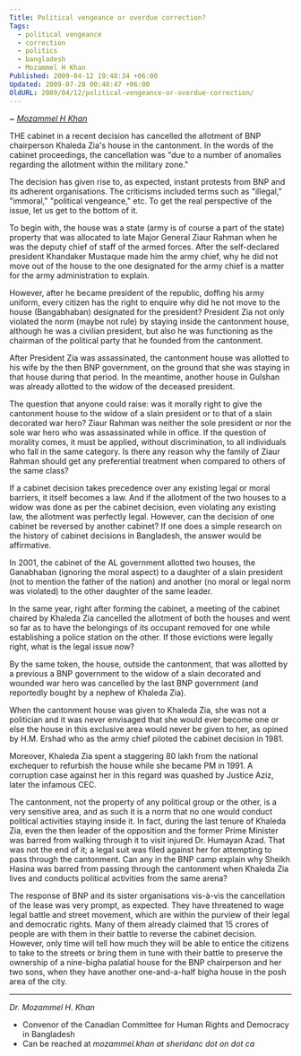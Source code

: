 ```yaml
---
Title: Political vengeance or overdue correction?
Tags:
  - political vengeance
  - correction
  - politics
  - bangladesh
  - Mozammel H Khan
Published: 2009-04-12 19:48:34 +06:00
Updated: 2009-07-28 00:48:47 +06:00
OldURL: 2009/04/12/political-vengeance-or-overdue-correction/
---
```


~ *[Mozammel H Khan](https://gold.mukto-mona.com/Articles/mozammel/index.html)* 

THE cabinet in a recent decision has cancelled the allotment of BNP chairperson Khaleda Zia's house in the cantonment. In the words of the cabinet proceedings, the cancellation was "due to a number of anomalies regarding the allotment within the military zone."

The decision has given rise to, as expected, instant protests from BNP and its adherent organisations. The criticisms included terms such as "illegal," "immoral," "political vengeance," etc. To get the real perspective of the issue, let us get to the bottom of it.

To begin with, the house was a state (army is of course a part of the state) property that was allocated to late Major General Ziaur Rahman when he was the deputy chief of staff of the armed forces. After the self-declared president Khandaker Mustaque made him the army chief, why he did not move out of the house to the one designated for the army chief is a matter for the army administration to explain.

However, after he became president of the republic, doffing his army uniform, every citizen has the right to enquire why did he not move to the house (Bangabhaban) designated for the president? President Zia not only violated the norm (maybe not rule) by staying inside the cantonment house, although he was a civilian president, but also he was functioning as the chairman of the political party that he founded from the cantonment.

After President Zia was assassinated, the cantonment house was allotted to his wife by the then BNP government, on the ground that she was staying in that house during that period. In the meantime, another house in Gulshan was already allotted to the widow of the deceased president.

The question that anyone could raise: was it morally right to give the cantonment house to the widow of a slain president or to that of a slain decorated war hero? Ziaur Rahman was neither the sole president or nor the sole war hero who was assassinated while in office. If the question of morality comes, it must be applied, without discrimination, to all individuals who fall in the same category. Is there any reason why the family of Ziaur Rahman should get any preferential treatment when compared to others of the same class?

If a cabinet decision takes precedence over any existing legal or moral barriers, it itself becomes a law. And if the allotment of the two houses to a widow was done as per the cabinet decision, even violating any existing law, the allotment was perfectly legal. However, can the decision of one cabinet be reversed by another cabinet? If one does a simple research on the history of cabinet decisions in Bangladesh, the answer would be affirmative.

In 2001, the cabinet of the AL government allotted two houses, the Ganabhaban (ignoring the moral aspect) to a daughter of a slain president (not to mention the father of the nation) and another (no moral or legal norm was violated) to the other daughter of the same leader.

In the same year, right after forming the cabinet, a meeting of the cabinet chaired by Khaleda Zia cancelled the allotment of both the houses and went so far as to have the belongings of its occupant removed for one while establishing a police station on the other. If those evictions were legally right, what is the legal issue now?

By the same token, the house, outside the cantonment, that was allotted by a previous a BNP government to the widow of a slain decorated and wounded war hero was cancelled by the last BNP government (and reportedly bought by a nephew of Khaleda Zia).

When the cantonment house was given to Khaleda Zia, she was not a politician and it was never envisaged that she would ever become one or else the house in this exclusive area would never be given to her, as opined by H.M. Ershad who as the army chief piloted the cabinet decision in 1981.

Moreover, Khaleda Zia spent a staggering 80 lakh from the national exchequer to refurbish the house while she became PM in 1991. A corruption case against her in this regard was quashed by Justice Aziz, later the infamous CEC.

The cantonment, not the property of any political group or the other, is a very sensitive area, and as such it is a norm that no one would conduct political activities staying inside it. In fact, during the last tenure of Khaleda Zia, even the then leader of the opposition and the former Prime Minister was barred from walking through it to visit injured Dr. Humayan Azad. That was not the end of it; a legal suit was filed against her for attempting to pass through the cantonment. Can any in the BNP camp explain why Sheikh Hasina was barred from passing through the cantonment when Khaleda Zia lives and conducts political activities from the same arena?

The response of BNP and its sister organisations vis-à-vis the cancellation of the lease was very prompt, as expected. They have threatened to wage legal battle and street movement, which are within the purview of their legal and democratic rights. Many of them already claimed that 15 crores of people are with them in their battle to reverse the cabinet decision. However, only time will tell how much they will be able to entice the citizens to take to the streets or bring them in tune with their battle to preserve the ownership of a nine-bigha palatial house for the BNP chairperson and her two sons, when they have another one-and-a-half bigha house in the posh area of the city.

----
*Dr. Mozammel H. Khan*
- Convenor of the Canadian Committee for Human Rights and Democracy in Bangladesh
- Can be reached at *mozammel.khan at sheridanc dot on dot ca*

